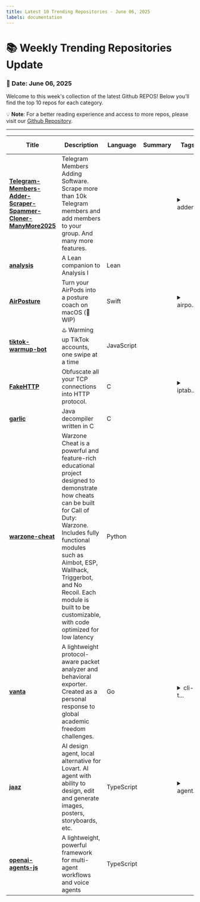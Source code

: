 ```yaml
---
title: Latest 10 Trending Repositories - June 06, 2025
labels: documentation
---
```

# 📚 Weekly Trending Repositories Update

### 📅 Date: June 06, 2025

Welcome to this week's collection of the latest Github REPOS! Below you'll find the top 10 repos for each category.

💡 **Note**: For a better reading experience and access to more repos, please visit our [Github Repository](https://github.com/marc-ko/daily-trending-repo).

---

| **Title** | **Description** | **Language** | **Summary** | **Tags** | **Stars Count** |
| --- | --- | --- | --- | --- | --- |
| **[Telegram-Members-Adder-Scraper-Spammer-Cloner-ManyMore2025](https://github.com/TeleAddingMarketing/Telegram-Members-Adder-Scraper-Spammer-Cloner-ManyMore2025)** | Telegram Members Adding Software. Scrape more than 10k Telegram members and add members to your group. And many more features. |  |  | <details><summary>adder...</summary><p>adder, adder-telegram, python, tele-members, telegram-bot, telegram-bot-tools, telegram-channel, telegram-channel-scraper, telegram-channel-scrapper, telegram-clone, telegram-forwarder, telegram-group-member-adding, telegram-hack, telegram-member-adder2024, telegram-member-scraper-tool, telegram-message-forwarder, telegram-message-sender, telegram-report-ban-tool, telegram-tool, telegram-tool-free</p></details> | 802 |
| **[analysis](https://github.com/teorth/analysis)** | A Lean companion to Analysis I | Lean |  |  | 534 |
| **[AirPosture](https://github.com/allenv0/AirPosture)** | Turn your AirPods into a posture coach on macOS (🚧 WIP) | Swift |  | <details><summary>airpo...</summary><p>airpods, airpodspro, ios, iosapp, macos, macosapp, swiftui</p></details> | 419 |
| **[tiktok-warmup-bot](https://github.com/l-portet/tiktok-warmup-bot)** | ♨️  Warming up TikTok accounts, one swipe at a time | JavaScript |  |  | 373 |
| **[FakeHTTP](https://github.com/MikeWang000000/FakeHTTP)** | Obfuscate all your TCP connections into HTTP protocol. | C |  | <details><summary>iptab...</summary><p>iptables, netfilter-queue, nfqueue, obfuscation</p></details> | 335 |
| **[garlic](https://github.com/neocanable/garlic)** | Java decompiler written in C | C |  |  | 279 |
| **[warzone-cheat](https://github.com/ElusionCheats/warzone-cheat)** | Warzone Cheat is a powerful and feature-rich educational project designed to demonstrate how cheats can be built for Call of Duty: Warzone. Includes fully functional modules such as Aimbot, ESP, Wallhack, Triggerbot, and No Recoil. Each module is built to be customizable, with code optimized for low latency | Python |  |  | 268 |
| **[vanta](https://github.com/lixiasky/vanta)** | A lightweight protocol-aware packet analyzer and behavioral exporter. Created as a personal response to global academic freedom challenges. | Go |  | <details><summary>cli-t...</summary><p>cli-tool, go, json, packet-analysis, security, student-project, tls</p></details> | 267 |
| **[jaaz](https://github.com/11cafe/jaaz)** | AI design agent, local alternative for Lovart. AI agent with ability to design, edit and generate images, posters, storyboards, etc. | TypeScript |  | <details><summary>agent...</summary><p>agent, ai, aiagent, aiimage, aiimagegenerator, aitool, aitools, flux, lovart, manus, stable-diffusion</p></details> | 247 |
| **[openai-agents-js](https://github.com/openai/openai-agents-js)** | A lightweight, powerful framework for multi-agent workflows and voice agents | TypeScript |  |  | 238 |

